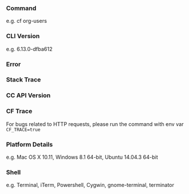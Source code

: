 ### Command

e.g. cf org-users

### CLI Version

e.g. 6.13.0-dfba612

### Error

### Stack Trace

### CC API Version

### CF Trace

For bugs related to HTTP requests, please run the command with env var `CF_TRACE=true`

### Platform Details

e.g. Mac OS X 10.11, Windows 8.1 64-bit, Ubuntu 14.04.3 64-bit

### Shell

e.g. Terminal, iTerm, Powershell, Cygwin, gnome-terminal, terminator
